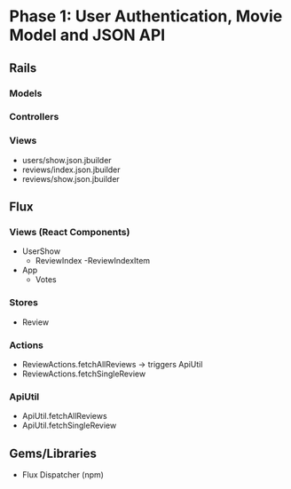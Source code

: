 # Phase 1: User Authentication, Movie Model and JSON API

## Rails
### Models

### Controllers

### Views
* users/show.json.jbuilder
* reviews/index.json.jbuilder
* reviews/show.json.jbuilder

## Flux
### Views (React Components)
* UserShow
  - ReviewIndex
    -ReviewIndexItem
* App
  - Votes

### Stores
* Review

### Actions
* ReviewActions.fetchAllReviews -> triggers ApiUtil
* ReviewActions.fetchSingleReview


### ApiUtil
* ApiUtil.fetchAllReviews
* ApiUtil.fetchSingleReview


## Gems/Libraries
* Flux Dispatcher (npm)
